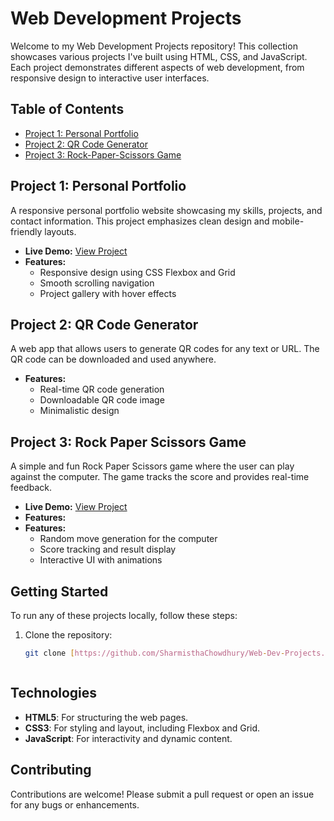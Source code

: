 # Web Development Projects

Welcome to my Web Development Projects repository! This collection showcases various projects I've built using HTML, CSS, and JavaScript. Each project demonstrates different aspects of web development, from responsive design to interactive user interfaces.

## Table of Contents

- [Project 1: Personal Portfolio](#project-1-personal-portfolio)
- [Project 2: QR Code Generator](#project-3=2-qr-code-generator)
- [Project 3: Rock-Paper-Scissors Game](#project-3-Rock-Paper-Scissors-Game)

## Project 1: Personal Portfolio

A responsive personal portfolio website showcasing my skills, projects, and contact information. This project emphasizes clean design and mobile-friendly layouts.

- **Live Demo:** [View Project](#) 
- **Features:** 
  - Responsive design using CSS Flexbox and Grid
  - Smooth scrolling navigation
  - Project gallery with hover effects


## Project 2: QR Code Generator

A web app that allows users to generate QR codes for any text or URL. The QR code can be downloaded and used anywhere.

- **Features:** 
  - Real-time QR code generation
  - Downloadable QR code image
  - Minimalistic design

## Project 3: Rock Paper Scissors Game

A simple and fun Rock Paper Scissors game where the user can play against the computer. The game tracks the score and provides real-time feedback.

- **Live Demo:** [View Project](https://sharmisthachowdhury.github.io/Rock-Paper-Scissor-Game/)
- **Features:** 
- **Features:** 
  - Random move generation for the computer
  - Score tracking and result display
  - Interactive UI with animations

## Getting Started

To run any of these projects locally, follow these steps:  

1. Clone the repository:
   ```bash
   git clone [https://github.com/SharmisthaChowdhury/Web-Dev-Projects.git]



## Technologies
- **HTML5**: For structuring the web pages.
- **CSS3**: For styling and layout, including Flexbox and Grid.
- **JavaScript**: For interactivity and dynamic content.

## Contributing
Contributions are welcome! Please submit a pull request or open an issue for any bugs or enhancements.
